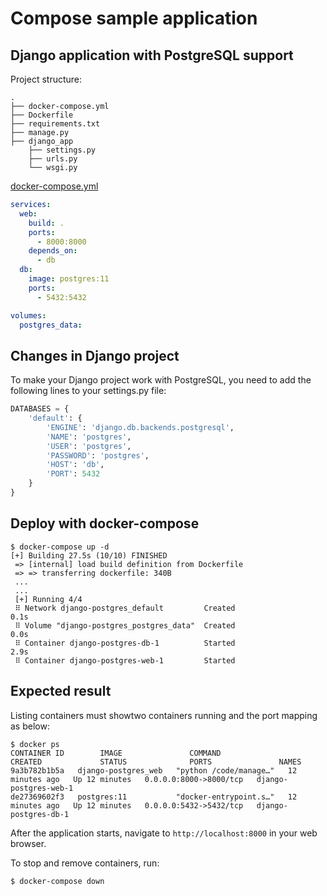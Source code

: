 # Compose sample application

## Django application with PostgreSQL support

Project structure:
```
.
├── docker-compose.yml
├── Dockerfile
├── requirements.txt
├── manage.py
├── django_app
    ├── settings.py
    ├── urls.py
    └── wsgi.py
```

[docker-compose.yml](https://github.com/docker/awesome-compose/blob/master/django-postgres/docker-compose.yml)

```yaml
services:
  web:
    build: .
    ports:
      - 8000:8000
    depends_on:
      - db
  db:
    image: postgres:11
    ports:
      - 5432:5432

volumes:
  postgres_data:
```

## Changes in Django project
To make your Django project work with PostgreSQL, you need to add the following lines to your settings.py file:
```python
DATABASES = {
    'default': {
        'ENGINE': 'django.db.backends.postgresql',
        'NAME': 'postgres',
        'USER': 'postgres',
        'PASSWORD': 'postgres',
        'HOST': 'db',
        'PORT': 5432
    }
}
```

## Deploy with docker-compose
```
$ docker-compose up -d
[+] Building 27.5s (10/10) FINISHED
 => [internal] load build definition from Dockerfile  
 => => transferring dockerfile: 340B
 ...
 ...
 [+] Running 4/4
 ⠿ Network django-postgres_default         Created                                                                                                     0.1s
 ⠿ Volume "django-postgres_postgres_data"  Created                                                                                                     0.0s
 ⠿ Container django-postgres-db-1          Started                                                                                                     2.9s
 ⠿ Container django-postgres-web-1         Started
```


## Expected result
Listing containers must showtwo containers running and the port mapping as below:
```
$ docker ps
CONTAINER ID        IMAGE               COMMAND                  CREATED             STATUS              PORTS               NAMES
9a3b782b1b5a   django-postgres_web   "python /code/manage…"   12 minutes ago   Up 12 minutes   0.0.0.0:8000->8000/tcp   django-postgres-web-1
de27369602f3   postgres:11           "docker-entrypoint.s…"   12 minutes ago   Up 12 minutes   0.0.0.0:5432->5432/tcp   django-postgres-db-1
```

After the application starts, navigate to ```http://localhost:8000``` in your web browser.

To stop and remove containers, run:
```
$ docker-compose down
```

